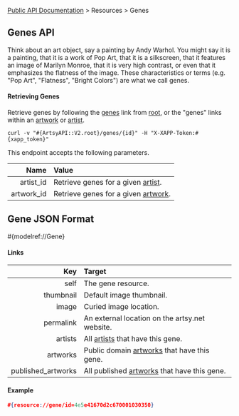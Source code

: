 [Public API Documentation](/v2) &gt; Resources &gt; Genes

## Genes API

Think about an art object, say a painting by Andy Warhol. You might say it is a painting, that it is a work of Pop Art, that it is a silkscreen, that it features an image of Marilyn Monroe, that it is very high contrast, or even that it emphasizes the flatness of the image. These characteristics or terms (e.g. "Pop Art", "Flatness", "Bright Colors") are what we call genes.

#### Retrieving Genes

Retrieve genes by following the [genes](#{ArtsyAPI::V2.root}/genes) link from [root](#{ArtsyAPI::V2.root}), or the "genes" links within an [artwork](/v2/docs/artworks) or [artist](/v2/docs/artists).

```
curl -v "#{ArtsyAPI::V2.root}/genes/{id}" -H "X-XAPP-Token:#{xapp_token}"
```

This endpoint accepts the following parameters.

Name       | Value                                                             |
----------:|:------------------------------------------------------------------|
artist_id  | Retrieve genes for a given [artist](/v2/docs/artists).               |
artwork_id | Retrieve genes for a given [artwork](/v2/docs/artworks).             |

## Gene JSON Format

#{modelref://Gene}

#### Links

Key                | Target                                                          |
------------------:|:----------------------------------------------------------------|
self               | The gene resource.                                              |
thumbnail          | Default image thumbnail.                                        |
image              | Curied image location.                                          |
permalink          | An external location on the artsy.net website.                  |
artists            | All [artists](/v2/docs/artists) that have this gene.               |
artworks           | Public domain [artworks](/v2/docs/artworks) that have this gene.   |
published_artworks | All published [artworks](/v2/docs/artworks) that have this gene.   |

#### Example

``` json
#{resource://gene/id=4e5e41670d2c670001030350}
```

